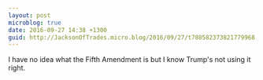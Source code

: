 ```yaml
---
layout: post
microblog: true
date: 2016-09-27 14:38 +1300
guid: http://JacksonOfTrades.micro.blog/2016/09/27/t780582373821779968.html
---
```

I have no idea what the Fifth Amendment is but I know Trump's not using it right.
